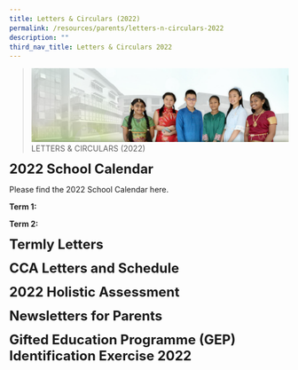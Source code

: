 ```yaml
---
title: Letters & Circulars (2022)
permalink: /resources/parents/letters-n-circulars-2022
description: ""
third_nav_title: Letters & Circulars 2022
---
```

>![](/images/About%20Us/banner2-with%20bg.jpg)
>LETTERS & CIRCULARS (2022)

**<font size=5>2022 School Calendar</font>**

Please find the 2022 School Calendar here.

**Term 1:**


**Term 2:**

**<font size=5>Termly Letters</font>**



**<font size=5>CCA Letters and Schedule</font>**




**<font size=5>2022 Holistic Assessment</font>**





**<font size=5>Newsletters for Parents</font>**



**<font size=5>Gifted Education Programme (GEP) Identification Exercise 2022
</font>**